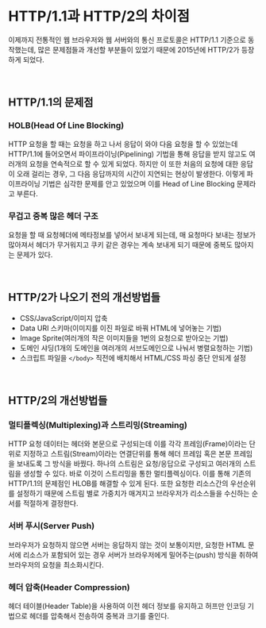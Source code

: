 # HTTP/1.1과 HTTP/2의 차이점

이제까지 전통적인 웹 브라우저와 웹 서버와의 통신 프로토콜은 HTTP/1.1 기준으로 동작했는데, 많은 문제점들과 개선할 부분들이 있었기 때문에 2015년에 HTTP/2가 등장하게 되었다.

<br>

## HTTP/1.1의 문제점

### HOLB(Head Of Line Blocking)

HTTP 요청을 할 때는 요청을 하고 나서 응답이 와야 다음 요청을 할 수 있었는데 HTTP/1.1에 들어오면서 파이프라이닝(Pipelining) 기법을 통해 응답을 받지 않고도 여러개의 요청을 연속적으로 할 수 있게 되었다. 하지만 이 또한 처음의 요청에 대한 응답이 오래 걸리는 경우, 그 다음 응답까지의 시간이 지연되는 현상이 발생한다. 이렇게 파이프라이닝 기법은 심각한 문제를 안고 있었으며 이를 Head of Line Blocking 문제라고 부른다.

### 무겁고 중복 많은 헤더 구조

요청을 할 때 요청헤더에 메타정보를 넣어서 보내게 되는데, 매 요청마다 보내는 정보가 많아져서 헤더가 무거워지고 쿠키 같은 경우는 계속 보내게 되기 때문에 중복도 많아지는 문제가 있다.

<br>

## HTTP/2가 나오기 전의 개선방법들

* CSS/JavaScript/이미지 압축
* Data URI 스키마(이미지를 이진 파일로 바꿔 HTML에 넣어놓는 기법)
* Image Sprite(여러개의 작은 이미지들을 1번의 요청으로 받아오는 기법)
* 도메인 샤딩(1개의 도메인을 여러개의 서브도메인으로 나눠서 병렬요청하는 기법)
* 스크립트 파일을 `</body>` 직전에 배치해서 HTML/CSS 파싱 중단 안되게 설정

<br>

## HTTP/2의 개선방법들

### 멀티플렉싱(Multiplexing)과 스트리밍(Streaming)

HTTP 요청 데이터는 헤더와 본문으로 구성되는데 이를 각각 프레임(Frame)이라는 단위로 지정하고 스트림(Stream)이라는 연결단위를 통해 헤더 프레임 혹은 본문 프레임을 보내도록 그 방식을 바꿨다. 하나의 스트림은 요청/응답으로 구성되고 여러개의 스트림을 생성할 수 있다. 바로 이것이 스트리밍을 통한 멀티플렉싱이다. 이를 통해 기존의 HTTP/1.1의 문제점인 HLOB를 해결할 수 있게 된다. 또한 요청한 리소스간의 우선순위를 설정하기 때문에 스트림 별로 가중치가 매겨지고 브라우저가 리소스들을 수신하는 순서를 적절하게 결정한다.

### 서버 푸시(Server Push)

브라우저가 요청하지 않으면 서버는 응답하지 않는 것이 보통이지만, 요청한 HTML 문서에 리소스가 포함되어 있는 경우 서버가 브라우저에게 밀어주는(push) 방식을 취하여 브라우저의 요청을 최소화시킨다.

### 헤더 압축(Header Compression)

헤더 테이블(Header Table)을 사용하여 이전 헤더 정보를 유지하고 허프만 인코딩 기법으로 헤더를 압축해서 전송하여 중복과 크기를 줄인다.
